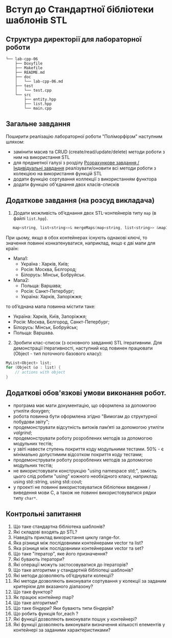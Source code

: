# Вступ до Стандартної бібліотеки шаблонів STL
## Структура директорії для лабораторної роботи

```
└── lab-cpp-06
    ├── Doxyfile
    ├── Makefile
    ├── README.md
    ├── doc
    │   └── lab-cpp-06.md
    ├── test
    │   └── test.cpp
    └── src
        ├── entity.hpp
        ├── list.hpp
        └── main.cpp
```

## Загальне завдання

Поширити реалізацію лабораторної роботи "Поліморфірзм" наступним шляхом: 

- замінити масив та CRUD (create/read/update/delete) методи роботи з ним на використання STL 
- для предметної галузі з розділу [Розрахункове завдання / Iндивідуальні завдання](../common/complex-tasks.md) реалізувати/оновити всі методи роботи з колекцією на використання функцій STL
- додати функцію сортування коллекції з використанням функтора
- додати функцію об'єднання двох класів-списків

 
## Додаткове завдання (на розсуд викладача)

1. Додати можливість об’єднання двох STL-контейнерів типу `map` (в файлі `list.hpp`). 
```cpp
   map<string, list<string>>& mergeMaps(map<string, list<string>> &map1, map<string, list<string>> &map2); 
```

При цьому, якщо в обох контейнерах існують однакові ключі, то значення повинні конкатенуватися, наприклад, якщо є дві мапи для країн:

- Мапа1:  
   - Україна : Харків, Київ;
   - Росія: Москва, Бєлгород;
   - Білорусь: Мінськ, Бобруйськ.
- Мапа2:
   - Польща: Варшава;
   - Росія: Санкт-Петербург;
   - Україна: Харків, Запоріжжя;

то об’єднана мапа повинна містити таке:

- Україна: Харків, Київ, Запоріжжя;
- Росія: Москва, Бєлгород, Санкт-Петербург;
- Білорусь: Мінськ, Бобруйськ;
- Польща: Варшава.

2. Зробити клас-список (з основного завдання) STL ітеративним. Для демонстрації ітеративності, наступний код повинен працювати (Object - тип поточного базового класу):

```cpp
MyList<Object> list;
for (Object &o : list) {
	// actions with object
}
```

## Додаткові обов'язкові умови виконання робот.

- програма має мати документацію, що оформлена за допомогою утиліти doxygen;
- робота повинна бути оформлена згідно "Вимогам до структурної побудови звіту";
- продемонструвати відсутність витоків пам’яті за допомогою утиліти *valgrind*;
- продемонструвати роботу розроблених методів за допомогою модульних тестів;
- у звіті навести ступень покриття коду модульними тестами. 50% - є мінімально допустимим відсотком покриття коду тестами;
- продемонструвати роботу розроблених методів за допомогою модульних тестів;
- не використовувати конструкцію "using namespace std;", замість цього слід робити "using" кожного необхідного класу, наприклад: using std::string,  using std::cout;
- у проекті не повинні використовуватися бібліотеки введення / виведення мови C, а також не повинні використовуватися рядки типу `char*`.

<!-- no tests? -->


## Контрольні запитання
1. Що таке стандартна бібліотека шаблонів?
2. Які складові входять до STL?
3. Наведіть приклад використання циклу range-for.
4. Яка різниця між послідовними контейнерами vector та list?
5. Яка різниця між послідовними контейнерами vector та set?
6. Що таке "ітератор", яке його призначення?
7. Які бувають ітератори?
8. Які операції можуть застосовуватися до ітераторів?
9. Що таке алгоритми у стандартній бібліотеці шаблонів?
10. Які методи дозволяють об’єднувати колекції?
11. Які методи дозволяють виконувати сортування у колекції за заданим критерієм для вказаного діапазону?
12. Що таке функтор?
13. Як працює контейнер map?
14.	Що таке алгоритми?
15.	Що таке біндери? Яки бувають типи біндерів?
16.	Що робить функція for_each ?
17.	Які функції дозволяють виконувати пошук у контейнері?
18.	Які функції дозволяють виконувати визначення кількості елементів у контейнері за заданими характеристиками?
